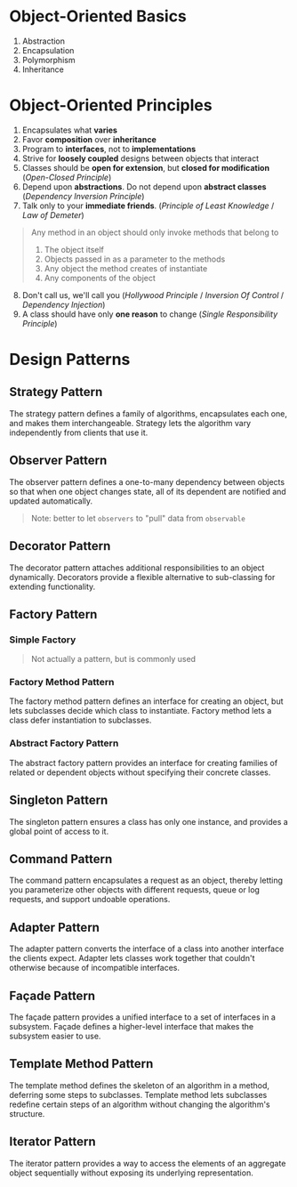 # Object-Oriented Basics
1. Abstraction
2. Encapsulation
3. Polymorphism
4. Inheritance

# Object-Oriented Principles
1. Encapsulates what **varies**
2. Favor **composition** over **inheritance**
3. Program to **interfaces**, not to **implementations**
4. Strive for **loosely coupled** designs between objects that interact
5. Classes should be **open for extension**, but **closed for modification** (_Open-Closed Principle_)
6. Depend upon **abstractions**. Do not depend upon **abstract classes** (_Dependency Inversion Principle_)
7. Talk only to your **immediate friends**. (_Principle of Least Knowledge_ / _Law of Demeter_)
> Any method in an object should only invoke methods that belong to
> 1. The object itself
> 2. Objects passed in as a parameter to the methods
> 3. Any object the method creates of instantiate
> 4. Any components of the object
8. Don't call us, we'll call you (_Hollywood Principle_ / _Inversion Of Control_ / _Dependency Injection_)
9. A class should have only **one reason** to change (_Single Responsibility Principle_)

# Design Patterns

## Strategy Pattern
The strategy pattern defines a family of algorithms, encapsulates each one, and makes them interchangeable. Strategy lets the algorithm vary independently from clients that use it.

## Observer Pattern
The observer pattern defines a one-to-many dependency between objects so that when one object changes state, all of its dependent are notified and updated automatically.
> Note: better to let `observers` to "pull" data from `observable`

## Decorator Pattern
The decorator pattern attaches additional responsibilities to an object dynamically. Decorators provide a flexible alternative to sub-classing for extending functionality.

## Factory Pattern
### Simple Factory
> Not actually a pattern, but is commonly used

### Factory Method Pattern
The factory method pattern defines an interface for creating an object, but lets subclasses decide which class to instantiate. Factory method lets a class defer instantiation to subclasses.

### Abstract Factory Pattern
The abstract factory pattern provides an interface for creating families of related or dependent objects without specifying their concrete classes.

## Singleton Pattern
The singleton pattern ensures a class has only one instance, and provides a global point of access to it.

## Command Pattern
The command pattern encapsulates a request as an object, thereby letting you parameterize other objects with different requests, queue or log requests, and support undoable operations.

## Adapter Pattern
The adapter pattern converts the interface of a class into another interface the clients expect. Adapter lets classes work together that couldn't otherwise because of incompatible interfaces.

## Façade Pattern
The façade pattern provides a unified interface to a set of interfaces in a subsystem. Façade defines a higher-level interface that makes the subsystem easier to use.

## Template Method Pattern
The template method defines the skeleton of an algorithm in a method, deferring some steps to subclasses. Template method lets subclasses redefine certain steps of an algorithm without changing the algorithm's structure.

## Iterator Pattern
The iterator pattern provides a way to access the elements of an aggregate object sequentially without exposing its underlying representation.

